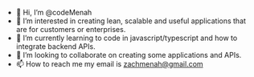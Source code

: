 - 👋 Hi, I’m @codeMenah
- 👀 I’m interested in creating lean, scalable and useful applications that are for customers or enterprises.
- 🌱 I’m currently learning to code in javascript/typescript and how to integrate backend APIs.
- 💞️ I’m looking to collaborate on creating some applications and APIs.
- 📫 How to reach me my email is zachmenah@gmail.com

<!---
codeMenah/codeMenah is a ✨ special ✨ repository because its `README.md` (this file) appears on your GitHub profile.
You can click the Preview link to take a look at your changes.
--->
